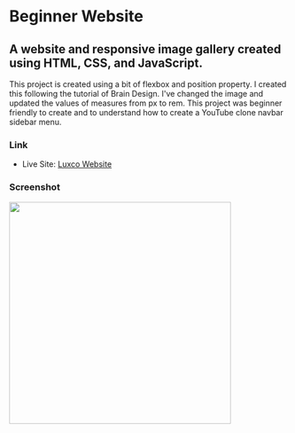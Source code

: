 <h1>Beginner Website</h1>

<h2>A website and responsive image gallery created using HTML, CSS, and JavaScript.</h2>

<p>This project is created using a bit of flexbox and position property. I created this following the tutorial of Brain Design. I've changed the image and updated the values of measures from px to rem. This project was beginner friendly to create and to understand how to create a YouTube clone navbar sidebar menu.</p>

### Link

- Live Site: [Luxco Website]()

### Screenshot

<img src=".png" width="400">
